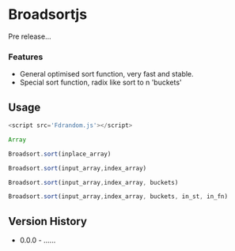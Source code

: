 Broadsortjs
===========
Pre release...

### Features

* General optimised sort function, very fast and stable.  
* Special sort function, radix like sort to n 'buckets'

Usage
-----
```javascript 
<script src='Fdrandom.js'></script>

Array

Broadsort.sort(inplace_array)

Broadsort.sort(input_array,index_array)

Broadsort.sort(input_array,index_array, buckets)

Broadsort.sort(input_array,index_array, buckets, in_st, in_fn)

```	

Version History
---------------
* 0.0.0 - ......  